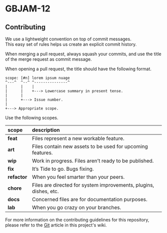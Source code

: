 # GBJAM-12

## Contributing

We use a lightweight convention on top of commit messages.  
This easy set of rules helps us create an explicit commit history.

When merging a pull request, always squash your commits, and use the title of the merge request as commit message.

When opening a pull request, the title should have the following format.

```
scope: [#n] lorem ipsum nuage
^---^  ^--^ ^---------------^
|      |    |
|      |    +---> Lowercase summary in present tense.
|      |
|      +---> Issue number.
|
+---> Appropriate scope.
```

Use the following scopes.

| scope        | description |
| :----------- | :---------- |
| **feat**     | Files represent a new workable feature. |
| **art**      | Files contain new assets to be used for upcoming features. |
| **wip**      | Work in progress. Files aren’t ready to be published. |
| **fix**      | It’s Tide to go. Bugs fixing. |
| **refactor** | When you feel smarter than your peers. |
| **chore**    | Files are directed for system improvements, plugins, dishes, etc. |
| **docs**     | Concerned files are for documentation purposes. |
| **lab**      | When you go crazy on your branches. |

For more information on the contributing guidelines for this repository, please refer to the [Git](https://github.com/charlesDouc/GBJAM-12/wiki/Git) article in this project's wiki.
